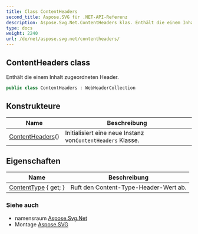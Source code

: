 ```yaml
---
title: Class ContentHeaders
second_title: Aspose.SVG für .NET-API-Referenz
description: Aspose.Svg.Net.ContentHeaders klas. Enthält die einem Inhalt zugeordneten Header.
type: docs
weight: 2240
url: /de/net/aspose.svg.net/contentheaders/
---
```

## ContentHeaders class

Enthält die einem Inhalt zugeordneten Header.

```csharp
public class ContentHeaders : WebHeaderCollection
```

## Konstrukteure

| Name | Beschreibung |
| --- | --- |
| [ContentHeaders](contentheaders/)() | Initialisiert eine neue Instanz von`ContentHeaders` Klasse. |

## Eigenschaften

| Name | Beschreibung |
| --- | --- |
| [ContentType](../../aspose.svg.net/contentheaders/contenttype/) { get; } | Ruft den Content-Type-Header-Wert ab. |

### Siehe auch

* namensraum [Aspose.Svg.Net](../../aspose.svg.net/)
* Montage [Aspose.SVG](../../)


